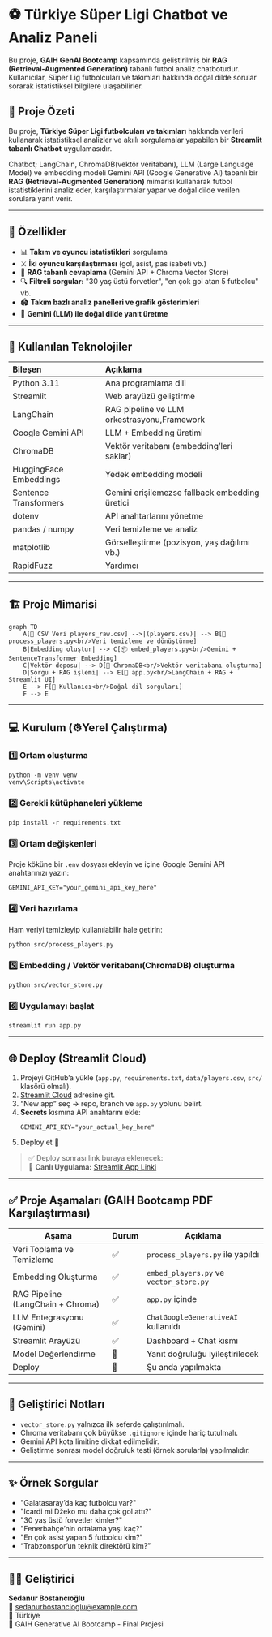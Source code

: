 # ⚽ Türkiye Süper Ligi Chatbot ve Analiz Paneli

Bu proje, **GAIH GenAI Bootcamp** kapsamında geliştirilmiş bir **RAG (Retrieval-Augmented Generation)** tabanlı futbol analiz chatbotudur.  
Kullanıcılar, Süper Lig futbolcuları ve takımları hakkında doğal dilde sorular sorarak istatistiksel bilgilere ulaşabilirler.  

## 📘 Proje Özeti
Bu proje, **Türkiye Süper Ligi futbolcuları ve takımları** hakkında verileri kullanarak istatistiksel analizler ve akıllı sorgulamalar yapabilen bir **Streamlit tabanlı Chatbot** uygulamasıdır.

Chatbot; LangChain, ChromaDB(vektör veritabanı), LLM (Large Language Model) ve embedding modeli Gemini API (Google Generative AI) tabanlı bir **RAG (Retrieval-Augmented Generation)** mimarisi kullanarak futbol istatistiklerini analiz eder, karşılaştırmalar yapar ve doğal dilde verilen sorulara yanıt verir.

---

## 🚀 Özellikler
- 📊 **Takım ve oyuncu istatistikleri** sorgulama  
- ⚔️ **İki oyuncu karşılaştırması** (gol, asist, pas isabeti vb.)  
- 🧠 **RAG tabanlı cevaplama** (Gemini API + Chroma Vector Store)  
- 🔍 **Filtreli sorgular:** "30 yaş üstü forvetler", "en çok gol atan 5 futbolcu" vb.  
- 🏟️ **Takım bazlı analiz panelleri ve grafik gösterimleri**  
- 🤖 **Gemini (LLM) ile doğal dilde yanıt üretme**

---

## 🧩 Kullanılan Teknolojiler
| Bileşen | Açıklama |
|:--|:--|
| Python 3.11 | Ana programlama dili |
| Streamlit | Web arayüzü geliştirme |
| LangChain | RAG pipeline ve LLM orkestrasyonu,Framework |
| Google Gemini API | LLM + Embedding üretimi |
| ChromaDB | Vektör veritabanı (embedding’leri saklar) |
| HuggingFace Embeddings | Yedek embedding modeli |
| Sentence Transformers | Gemini erişilemezse fallback embedding üretici |
| dotenv | API anahtarlarını yönetme |
| pandas / numpy | Veri temizleme ve analiz |
| matplotlib | Görselleştirme (pozisyon, yaş dağılımı vb.) |
| RapidFuzz | Yardımcı |

---

## 🏗️ Proje Mimarisi 

```mermaid
graph TD
    A[📂 CSV Veri players_raw.csv] -->|(players.csv)| --> B[🧹 process_players.py<br/>Veri temizleme ve dönüştürme]
    B|Embedding oluştur| --> C[📦 embed_players.py<br/>Gemini + SentenceTransformer Embedding]
    C|Vektör deposu| --> D[🧠 ChromaDB<br/>Vektör veritabanı oluşturma]
    D|Sorgu + RAG işlemi| --> E[🤖 app.py<br/>LangChain + RAG + Streamlit UI]
    E --> F[👤 Kullanıcı<br/>Doğal dil sorguları]
    F --> E
```

---

## 💻 Kurulum (⚙️Yerel Çalıştırma)

### 1️⃣ Ortam oluşturma
```
python -m venv venv
venv\Scripts\activate
```

### 2️⃣ Gerekli kütüphaneleri yükleme
```
pip install -r requirements.txt
```

### 3️⃣ Ortam değişkenleri
Proje köküne bir `.env` dosyası ekleyin ve içine Google Gemini API anahtarınızı yazın:
```
GEMINI_API_KEY="your_gemini_api_key_here"
```

### 4️⃣ Veri hazırlama
Ham veriyi temizleyip kullanılabilir hale getirin:
```
python src/process_players.py
```

### 5️⃣ Embedding / Vektör veritabanı(ChromaDB) oluşturma
```
python src/vector_store.py
```

### 6️⃣ Uygulamayı başlat
```
streamlit run app.py
```

---

## 🌐 Deploy (Streamlit Cloud)

1. Projeyi GitHub’a yükle (`app.py`, `requirements.txt`, `data/players.csv`, `src/` klasörü olmalı).
2. [Streamlit Cloud](https://share.streamlit.io/) adresine git.
3. “New app” seç → repo, branch ve `app.py` yolunu belirt.
4. **Secrets** kısmına API anahtarını ekle:
   ```
   GEMINI_API_KEY="your_actual_key_here"
   ```
5. Deploy et 🎉

> ✅ Deploy sonrası link buraya eklenecek:  
> 🔗 **Canlı Uygulama:** [Streamlit App Linki](https://share.streamlit.io/...)

---

## ✅ Proje Aşamaları (GAIH Bootcamp PDF Karşılaştırması)

| Aşama | Durum | Açıklama |
|-------|--------|----------|
| Veri Toplama ve Temizleme | ✅ | `process_players.py` ile yapıldı |
| Embedding Oluşturma | ✅ | `embed_players.py` ve `vector_store.py` |
| RAG Pipeline (LangChain + Chroma) | ✅ | `app.py` içinde |
| LLM Entegrasyonu (Gemini) | ✅ | `ChatGoogleGenerativeAI` kullanıldı |
| Streamlit Arayüzü | ✅ | Dashboard + Chat kısmı |
| Model Değerlendirme | 🔄 | Yanıt doğruluğu iyileştirilecek |
| Deploy | 🔄 | Şu anda yapılmakta |

---

## 🧠 Geliştirici Notları
- `vector_store.py` yalnızca ilk seferde çalıştırılmalı.  
- Chroma veritabanı çok büyükse `.gitignore` içinde hariç tutulmalı.  
- Gemini API kota limitine dikkat edilmelidir.  
- Geliştirme sonrası model doğruluk testi (örnek sorularla) yapılmalıdır.

---

## ✨ Örnek Sorgular
- "Galatasaray’da kaç futbolcu var?"  
- "Icardi mi Džeko mu daha çok gol attı?"  
- "30 yaş üstü forvetler kimler?"  
- "Fenerbahçe’nin ortalama yaşı kaç?"  
- "En çok asist yapan 5 futbolcu kim?"
- “Trabzonspor’un teknik direktörü kim?”

---

## 👩‍💻 Geliştirici
**Sedanur Bostancıoğlu**  
📧 sedanurbostancioglu@example.com  
📍 Türkiye  
🚀 GAIH Generative AI Bootcamp - Final Projesi
